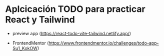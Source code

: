 # Aplcicación TODO para practicar React y Tailwind

- preview app (https://react-todo-vite-tailwind.netlify.app/)

- FrontendMentor (https://www.frontendmentor.io/challenges/todo-app-Su1_KokOW)
